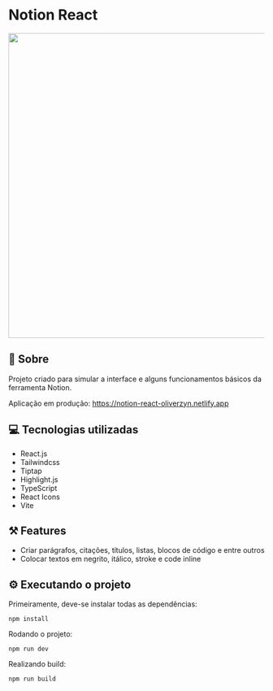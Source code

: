 # Notion React

<img src="https://github.com/oliver-zyn/notion-react/assets/89222905/8c95def4-7902-4650-bd3f-e785590268ee" width="600" />

## 📖 Sobre

Projeto criado para simular a interface e alguns funcionamentos básicos da ferramenta Notion.

Aplicação em produção: https://notion-react-oliverzyn.netlify.app

## 💻 Tecnologias utilizadas

- React.js
- Tailwindcss
- Tiptap
- Highlight.js
- TypeScript
- React Icons
- Vite

## ⚒️ Features

- Criar parágrafos, citações, títulos, listas, blocos de código e entre outros
- Colocar textos em negrito, itálico, stroke e code inline

## ⚙️ Executando o projeto

Primeiramente, deve-se instalar todas as dependências:
```
npm install
```

Rodando o projeto:
```
npm run dev
```
Realizando build:
```
npm run build
```
